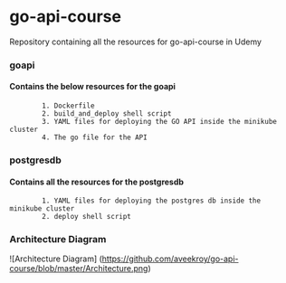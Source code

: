 # go-api-course

Repository containing all the resources for go-api-course in Udemy


### goapi 
#### Contains the below resources for the goapi

```
		1. Dockerfile 
		2. build_and_deploy shell script
		3. YAML files for deploying the GO API inside the minikube cluster
		4. The go file for the API
```


### postgresdb 
#### Contains all the resources for the postgresdb

```
		1. YAML files for deploying the postgres db inside the minikube cluster
		2. deploy shell script
```

### Architecture Diagram

![Architecture Diagram]
(https://github.com/aveekroy/go-api-course/blob/master/Architecture.png)
